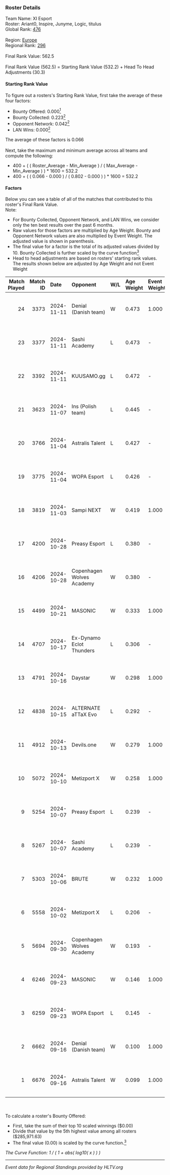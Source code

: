### Roster Details<br />
Team Name: XI Esport<br />
Roster: Ariant0, Inspire, Junyme, Logic, titulus<br />
Global Rank: [476](../../standings_global_2025_02_28.md)<br />
<br />
Region: [Europe]( ../../standings_europe_2025_02_28.md)<br />
Regional Rank: [296]( ../../standings_europe_2025_02_28.md)<br />
<br />
Final Rank Value:  562.5<br />
<br />
Final Rank Value (562.5) = Starting Rank Value (532.2) + Head To Head Adjustments (30.3)<br />

#### Starting Rank Value<br />
To figure out a rosters's Starting Rank Value, first take the average of these four factors:<br />
- Bounty Offered: 0.000[<sup>1</sup>](#table2)
- Bounty Collected: 0.223[<sup>2</sup>](#table1)
- Opponent Network: 0.042[<sup>2</sup>](#table1)
- LAN Wins: 0.000[<sup>2</sup>](#table1)

The average of these factors is 0.066<br />
<br />
Next, take the maximum and minimum average across all teams and compute the following:<br />
- 400 + ( ( Roster_Average - Min_Average ) / ( Max_Average - Min_Average ) ) * 1600 = 532.2
- 400 + ( ( 0.066 - 0.000 ) / ( 0.802 - 0.000 ) ) * 1600 = 532.2


#### Factors<br />
Below you can see a table of all of the matches that contributed to this roster's Final Rank Value.<br />
Note:<br />

- For Bounty Collected, Opponent Network, and LAN Wins, we consider only the ten best results over the past 6 months.
- Raw values for those factors are multiplied by Age Weight. Bounty and Opponent Network values are also multiplied by Event Weight. The adjusted value is shown in parenthesis.
- The final value for a factor is the total of its adjusted values divided by 10. Bounty Collected is further scaled by the curve function[<sup>3</sup>](#curveFunction)
- Head to head adjustments are based on rosters' starting rank values. The results shown below are adjusted by Age Weight and not Event Weight
<span id="table1"></span><br />


| Match Played | Match ID | Date       | Opponent                  | W/L | Age Weight | Event Weight | Bounty Collected | Opponent Network | LAN Wins  | H2H Adj. | Roster                                   |
| -: | -: | :- | :- | :- | :- | :- | :- | :- | :- | -: | :- |
|           24 |     3373 | 2024-11-11 | Denial (Danish team)      | W   | 0.473      | 1.000        | 0.001 (0.001)    | 0.114 (0.054)    | 0 (0.000) |    11.09 | Ariant0, Inspire, Junyme, Logic, titulus |
|           23 |     3377 | 2024-11-11 | Sashi Academy             | L   | 0.473      | -            | -                | -                | -         |    -3.09 | Ariant0, Inspire, Junyme, Logic, titulus |
|           22 |     3392 | 2024-11-11 | KUUSAMO.gg                | L   | 0.472      | -            | -                | -                | -         |    -7.80 | Ariant0, Junyme, Logic, Reedz, titulus   |
|           21 |     3623 | 2024-11-07 | Ins (Polish team)         | L   | 0.445      | -            | -                | -                | -         |    -4.01 | Ariant0, Junyme, Logic, Reedz, titulus   |
|           20 |     3766 | 2024-11-04 | Astralis Talent           | L   | 0.427      | -            | -                | -                | -         |    -2.05 | Ariant0, Inspire, Junyme, Logic, titulus |
|           19 |     3775 | 2024-11-04 | WOPA Esport               | L   | 0.426      | -            | -                | -                | -         |    -1.04 | Ariant0, Inspire, Junyme, Logic, titulus |
|           18 |     3819 | 2024-11-03 | Sampi NEXT                | W   | 0.419      | 1.000        | 0.000 (0.000)    | 0.027 (0.011)    | 0 (0.000) |     5.82 | Ariant0, Junyme, Logic, Reedz, titulus   |
|           17 |     4200 | 2024-10-28 | Preasy Esport             | L   | 0.380      | -            | -                | -                | -         |    -1.43 | Ariant0, Inspire, Junyme, Logic, titulus |
|           16 |     4206 | 2024-10-28 | Copenhagen Wolves Academy | W   | 0.380      | -            | -                | -                | 0 (0.000) |     3.36 | Ariant0, Inspire, Junyme, Logic, titulus |
|           15 |     4499 | 2024-10-21 | MASONIC                   | W   | 0.333      | 1.000        | 0.001 (0.000)    | 0.129 (0.043)    | 0 (0.000) |     7.13 | Ariant0, Inspire, Junyme, Logic, titulus |
|           14 |     4707 | 2024-10-17 | Ex-Dynamo Eclot Thunders  | L   | 0.306      | -            | -                | -                | -         |    -4.08 | Ariant0, Inspire, Junyme, Logic, titulus |
|           13 |     4791 | 2024-10-16 | Daystar                   | W   | 0.298      | 1.000        | 0.000 (0.000)    | 0.147 (0.044)    | 0 (0.000) |     6.60 | Ariant0, G0op, Inspire, Logic, titulus   |
|           12 |     4838 | 2024-10-15 | ALTERNATE aTTaX Evo       | L   | 0.292      | -            | -                | -                | -         |    -3.43 | Ariant0, Inspire, Junyme, Logic, titulus |
|           11 |     4912 | 2024-10-13 | Devils.one                | W   | 0.279      | 1.000        | 0.001 (0.000)    | 0.082 (0.023)    | 0 (0.000) |     6.28 | Ariant0, Inspire, Junyme, Logic, titulus |
|           10 |     5072 | 2024-10-10 | Metizport X               | W   | 0.258      | 1.000        | 0.002 (0.000)    | 0.239 (0.062)    | 0 (0.000) |     5.52 | Ariant0, G0op, Inspire, Logic, titulus   |
|            9 |     5254 | 2024-10-07 | Preasy Esport             | L   | 0.239      | -            | -                | -                | -         |    -0.79 | Ariant0, G0op, Inspire, Logic, titulus   |
|            8 |     5267 | 2024-10-07 | Sashi Academy             | L   | 0.239      | -            | -                | -                | -         |    -1.55 | Ariant0, G0op, Inspire, Logic, titulus   |
|            7 |     5303 | 2024-10-06 | BRUTE                     | W   | 0.232      | 1.000        | 0.005 (0.001)    | 0.371 (0.086)    | 0 (0.000) |     5.89 | Ariant0, G0op, Inspire, Logic, titulus   |
|            6 |     5558 | 2024-10-02 | Metizport X               | L   | 0.206      | -            | -                | -                | -         |    -2.07 | Ariant0, G0op, Inspire, Logic, titulus   |
|            5 |     5694 | 2024-09-30 | Copenhagen Wolves Academy | W   | 0.193      | -            | -                | -                | 0 (0.000) |     1.89 | Ariant0, G0op, Inspire, Logic, titulus   |
|            4 |     6246 | 2024-09-23 | MASONIC                   | W   | 0.146      | 1.000        | 0.001 (0.000)    | 0.129 (0.019)    | 0 (0.000) |     3.22 | Ariant0, G0op, Inspire, Logic, titulus   |
|            3 |     6259 | 2024-09-23 | WOPA Esport               | L   | 0.145      | -            | -                | -                | -         |    -0.29 | Ariant0, G0op, Inspire, Logic, titulus   |
|            2 |     6662 | 2024-09-16 | Denial (Danish team)      | W   | 0.100      | 1.000        | 0.001 (0.000)    | 0.114 (0.011)    | -         |     2.32 | Ariant0, G0op, Inspire, Logic, titulus   |
|            1 |     6676 | 2024-09-16 | Astralis Talent           | W   | 0.099      | 1.000        | 0.003 (0.000)    | 0.640 (0.063)    | -         |     2.78 | Ariant0, G0op, Inspire, Logic, titulus   |

<br />
<span id="table2"></span><br />
To calculate a roster's Bounty Offered:<br />

- First, take the sum of their top 10 scaled winnings ($0.00)
- Divide that value by the 5th highest value among all rosters ($285,971.63)
- The final value (0.00) is scaled by the curve function.[<sup>3</sup>](#curveFunction)

<span id="curveFunction"></span>_The Curve Function: 1 / ( 1 + abs( log10( x ) ) )_<br />

---
_Event data for Regional Standings provided by HLTV.org_<br />
